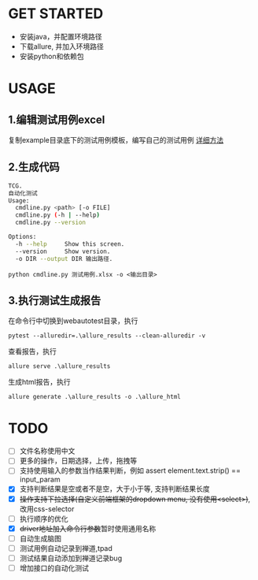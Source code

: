 
# GET STARTED
- 安装java，并配置环境路径
- 下载allure, 并加入环境路径
- 安装python和依赖包


# USAGE

## 1.编辑测试用例excel
复制example目录底下的测试用例模板，编写自己的测试用例
[详细方法](docs/how_to_write_excel.md)

## 2.生成代码

```bash
TCG.
自动化测试
Usage:
  cmdline.py <path> [-o FILE]
  cmdline.py (-h | --help)
  cmdline.py --version

Options:
  -h --help     Show this screen.
  --version     Show version.
  -o DIR --output DIR 输出路径.
```

```shell
python cmdline.py 测试用例.xlsx -o <输出目录>
```

## 3.执行测试生成报告
在命令行中切换到webautotest目录，执行
```shell
pytest --alluredir=.\allure_results --clean-alluredir -v
```
查看报告，执行
```shell
allure serve .\allure_results
```
生成html报告，执行
```shell
allure generate .\allure_results -o .\allure_html
```


# TODO
- [ ] 文件名称使用中文
- [ ] 更多的操作，日期选择，上传，拖拽等
- [ ] 支持使用输入的参数当作结果判断，例如 assert element.text.strip() == input_param
- [x] 支持判断结果是空或者不是空，大于小于等, 支持判断结果长度
- [x] ~~操作支持下拉选择(自定义前端框架的dropdown menu, 没有使用\<select\>)~~, 改用css-selector
- [ ] 执行顺序的优化
- [x] ~~driver地址加入命令行参数~~暂时使用通用名称
- [ ] 自动生成脑图
- [ ] 测试用例自动记录到禅道,tpad
- [ ] 测试结果自动添加到禅道记录bug
- [ ] 增加接口的自动化测试
